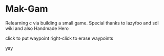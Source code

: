 # Mak-Gam
Relearning c via building a small game. 
Special thanks to lazyfoo and sdl wiki and also Handmade Hero 

click to put waypoint 
right-click to erase waypoints 

yay